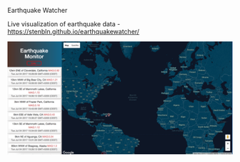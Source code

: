 Earthquake Watcher

Live visualization of earthquake data - https://stenbln.github.io/earthquakewatcher/

![alt text](https://github.com/stenbln/earthquakewatcher/blob/master/screenshots/index.png)

